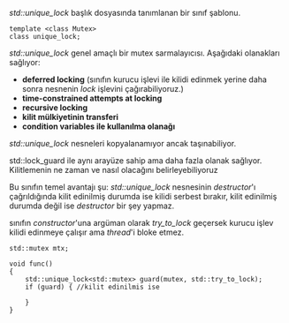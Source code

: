 
_std::unique_lock_ <mutex> başlık dosyasında tanımlanan bir sınıf şablonu.
```
template <class Mutex>
class unique_lock;
```


_std::unique_lock_ genel amaçlı bir mutex sarmalayıcısı. Aşağıdaki olanakları sağlıyor:

+ **deferred locking** (sınıfın kurucu işlevi ile kilidi edinmek yerine daha sonra nesnenin _lock_ işlevini çağırabiliyoruz.)
+ **time-constrained attempts at locking**
+ **recursive locking**
+ **kilit mülkiyetinin transferi**
+ **condition variables ile kullanılma olanağı**

_std::unique_lock_ nesneleri kopyalanamıyor ancak taşınabiliyor.
  
 std::lock_guard ile aynı arayüze sahip ama daha fazla olanak sağlıyor. Kilitlemenin ne zaman ve nasıl olacağını belirleyebiliyoruz
  
Bu sınıfın temel avantajı şu:
_std::unique_lock_ nesnesinin _destructor_'ı çağrıldığında kilit edinilmiş durumda ise kilidi serbest bırakır, kilit edinilmiş durumda değil ise _destructor_ bir şey yapmaz.
 
sınıfın _constructor_'una argüman olarak _try_to_lock_ geçersek kurucu işlev kilidi edinmeye çalışır ama _thread_'i bloke etmez.

```
std::mutex mtx;

void func()
{
    std::unique_lock<std::mutex> guard(mutex, std::try_to_lock);
    if (guard) { //kilit edinilmis ise

    }
}

```
